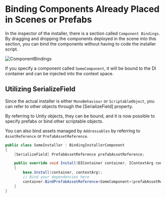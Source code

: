 # Binding Components Already Placed in Scenes or Prefabs

In the inspector of the installer, there is a section called ```Component Bindings```.
By dragging and dropping the components deployed in the scene into this section, you can bind the components without having to code the installer script.

![ComponentBindings](ComponentBindings.png)

If you specify a component called ```SomeComponent```, it will be bound to the DI container and can be injected into the context space.

## Utilizing SerializeField

Since the actual installer is either ```MonoBehaviour``` or ```ScriptableObject```, you can refer to other objects through the [SerializeField] property.

By referring to Unity objects, they can be bound, and it is now possible to specify prefabs or bind other scriptable objects.

You can also bind assets managed by ```Addressables``` by referring to ```AssetReference``` or ```PrefabAssetReference```.

```C#
public class SomeInstaller : BindingInstallerComponent
{
    [SerializeField] PrefabAssetReference prefabAssetReference;

    public override void Install(DIContainer container, IContextArg contextArg)
    {
        base.Install(container, contextArg);
        // Bind your dependencies here
        container.BindPrefabAssetReference<SomeComponent>(prefabAssetReference);
    }
}
```